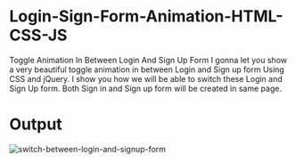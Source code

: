 # Login-Sign-Form-Animation-HTML-CSS-JS
Toggle Animation In Between Login And Sign Up Form I gonna let you show a very beautiful toggle animation 
in between Login and Sign up form Using CSS and jQuery. 
I show you how we will be able to switch these Login and Sign Up form. 
Both Sign in and Sign up form will be created in same page.

# Output
![switch-between-login-and-signup-form](https://github.com/Educornerz/Login-Sign-Form-Animation-HTML-CSS-JS/assets/137485365/97fe36d8-354f-4254-8da8-3595b38a0058)
